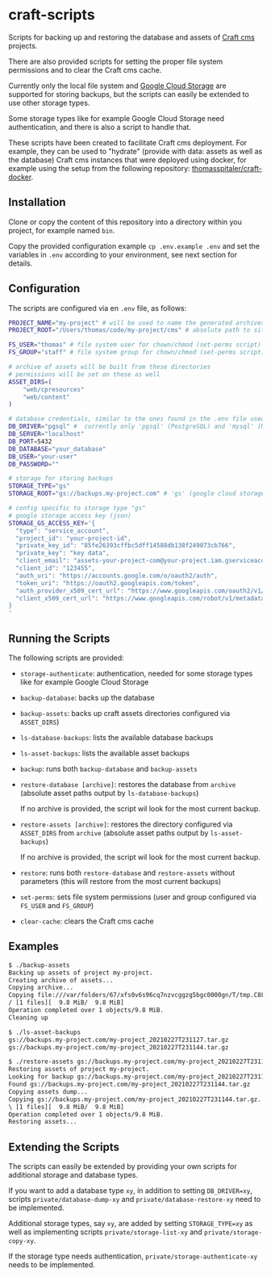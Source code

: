 # craft-scripts

Scripts for backing up and restoring the database and assets of [Craft cms](https://craftcms.com/) projects.

There are also provided scripts for setting the proper file system permissions and to clear the Craft cms cache.

Currently only the local file system and [Google Cloud Storage](https://cloud.google.com/storage) are supported for storing backups, but the scripts can easily be extended to use other storage types.

Some storage types like for example Google Cloud Storage need authentication, and there is also a script to handle that.

These scripts have been created to facilitate Craft cms deployment. For example, they can be used to "hydrate" (provide with data: assets as well as the database) Craft cms instances that were deployed using docker, for example using the setup from the following repository: [thomasspitaler/craft-docker](https://github.com/thomasspitaler/craft-docker).

## Installation

Clone or copy the content of this repository into a directory within you project, for example named `bin`.

Copy the provided configuration example `cp .env.example .env` and set the variables in `.env` according to your environment, see next section for details.

## Configuration

The scripts are configured via en `.env` file, as follows:

```bash
PROJECT_NAME="my-project" # will be used to name the generated archives
PROJECT_ROOT="/Users/thomas/code/my-project/cms" # absolute path to site, without trailing slash

FS_USER="thomas" # file system user for chown/chmod (set-perms script)
FS_GROUP="staff" # file system group for chown/chmod (set-perms script)

# archive of assets will be built from these directories
# permissions will be set on these as well
ASSET_DIRS=(
    "web/cpresources"
    "web/content"
)

# database credentials, similar to the ones found in the .env file used by Craft cms
DB_DRIVER="pgsql" #  currently only 'pgsql' (PostgreSQL) and 'mysql' (MySQL) are supported
DB_SERVER="localhost"
DB_PORT=5432
DB_DATABASE="your_database"
DB_USER="your-user"
DB_PASSWORD=""

# storage for storing backups
STORAGE_TYPE="gs"
STORAGE_ROOT="gs://backups.my-project.com" # 'gs' (google cloud storage) or 'fs' (local file system)

# config specific to storage type "gs"
# google storage access key (json)
STORAGE_GS_ACCESS_KEY='{
  "type": "service_account",
  "project_id": "your-project-id",
  "private_key_id": "85fe26393cffbc5dff14588db138f249073cb766",
  "private_key": "key data",
  "client_email": "assets-your-project-com@your-project.iam.gserviceaccount.com",
  "client_id": "123455",
  "auth_uri": "https://accounts.google.com/o/oauth2/auth",
  "token_uri": "https://oauth2.googleapis.com/token",
  "auth_provider_x509_cert_url": "https://www.googleapis.com/oauth2/v1/certs",
  "client_x509_cert_url": "https://www.googleapis.com/robot/v1/metadata/x509/assets-your-project-com%40your-project.iam.gserviceaccount.com"
}
'
```

## Running the Scripts

The following scripts are provided:

- `storage-authenticate`: authentication, needed for some storage types like for example Google Cloud Storage

- `backup-database`: backs up the database

- `backup-assets`: backs up craft assets directories configured via `ASSET_DIRS`)

- `ls-database-backups`: lists the available database backups

- `ls-asset-backups`: lists the available asset backups

- `backup`: runs both `backup-database` and `backup-assets`

- `restore-database [archive]`: restores the database from `archive` (absolute asset paths output by `ls-database-backups`)

    If no archive is provided, the script wil look for the most current backup.

- `restore-assets [archive]`: restores the directory configured via `ASSET_DIRS` from `archive` (absolute asset paths output by `ls-asset-backups`)

    If no archive is provided, the script wil look for the most current backup.

- `restore`: runs both `restore-database` and `restore-assets` without parameters (this will restore from the most current backups)

- `set-perms`: sets file system permissions (user and group configured via `FS_USER` and `FS_GROUP`)

- `clear-cache`: clears the Craft cms cache

## Examples

```bash
$ ./backup-assets
Backing up assets of project my-project.
Creating archive of assets...
Copying archive...
Copying file:///var/folders/67/xfs0v6s96cq7nzvcggzg5bgc0000gn/T/tmp.C8Lxmdid/my-project_20210227T231144.tar.gz [Content-Type=application/x-tar]...
/ [1 files][  9.8 MiB/  9.8 MiB]
Operation completed over 1 objects/9.8 MiB.
Cleaning up

$ ./ls-asset-backups
gs://backups.my-project.com/my-project_20210227T231127.tar.gz
gs://backups.my-project.com/my-project_20210227T231144.tar.gz

$ ./restore-assets gs://backups.my-project.com/my-project_20210227T231144.tar.gz
Restoring assets of project my-project.
Looking for backup gs://backups.my-project.com/my-project_20210227T231144.tar.gz
Found gs://backups.my-project.com/my-project_20210227T231144.tar.gz
Copying assets dump...
Copying gs://backups.my-project.com/my-project_20210227T231144.tar.gz...
\ [1 files][  9.8 MiB/  9.8 MiB]
Operation completed over 1 objects/9.8 MiB.
Restoring assets...
```

## Extending the Scripts

The scripts can easily be extended by providing your own scripts for additional storage and database types.

If you want to add a database type `xy`, in addition to setting `DB_DRIVER=xy`, scripts `private/database-dump-xy` and `private/database-restore-xy` need to be implemented.

Additional storage types, say `xy`, are added by setting `STORAGE_TYPE=xy` as well as implementing scripts `private/storage-list-xy` and `private/storage-copy-xy`.

If the storage type needs authentication, `private/storage-authenticate-xy` needs to be implemented.

